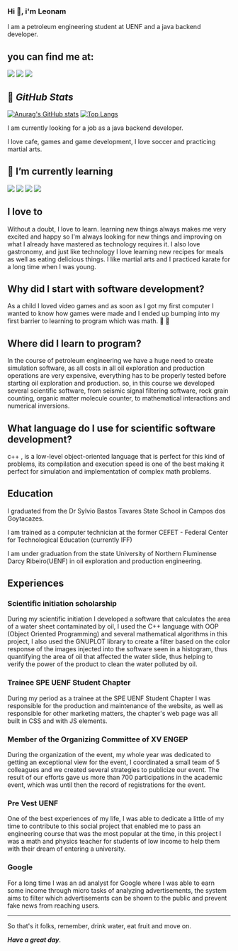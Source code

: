 ### Hi 👋, i'm Leonam

I am a petroleum engineering student at UENF and a java backend developer.

## you can find me at:

[<img src = "https://img.shields.io/badge/Leonam_Braga-%230077B5.svg?style=for-the-badge&logo=linkedin&logoColor=white" />](https://www.linkedin.com/in/leonam-braga-82856074/) [<img src="https://img.shields.io/badge/@BragaLeonam-E4405F?style=for-the-badge&logo=instagram&logoColor=white" />](https://www.instagram.com/braga_leonam/) [<img src ="https://img.shields.io/badge/leonamb77@gmail.com-D14836.svg?style=for-the-badge&logo=gmail&logoColor=white" />]()

## :bearded_person: ***GitHub Stats***

[![Anurag's GitHub stats](https://github-readme-stats.vercel.app/api?username=LeonamBr&show_icons=true&theme=dark)](https://github.com/LeonamBr/github-readme-stats) [![Top Langs](https://github-readme-stats.vercel.app/api/top-langs/?username=LeonamBr&layout=compact&theme=dark)](https://github.com/LeonamBr/github-readme-stats)

I am currently looking for a job as a java backend developer.

I love cafe, games and game development, I love soccer and practicing martial arts.

## 🌱 I’m currently learning

<img src="https://img.shields.io/badge/microsoft%20azure-0089D6?style=for-the-badge&logo=microsoft-azure&logoColor=white" /> <img src="https://img.shields.io/badge/Junit5-25A162?style=for-the-badge&logo=junit5&logoColor=white" /> <img src="https://img.shields.io/badge/MySQL-005C84?style=for-the-badge&logo=mysql&logoColor=white" /> <img src="https://img.shields.io/badge/Spring-6DB33F?style=for-the-badge&logo=spring&logoColor=white" />

## I love to

Without a doubt, I love to learn. learning new things always makes me very excited and happy so I'm always looking for new things and improving on what I already have mastered as technology requires it.
I also love gastronomy, and just like technology I love learning new recipes for meals as well as eating delicious things.
I like martial arts and I practiced karate for a long time when I was young.

## Why did I start with software development?

As a child I loved video games and as soon as I got my first computer I wanted to know how games were made and I ended up bumping into my first barrier to learning to program which was math. :rofl: :zany_face:

## Where did I learn to program?

In the course of petroleum engineering we have a huge need to create simulation software, as all costs in all oil exploration and production operations are very expensive, everything has to be properly tested before starting oil exploration and production. so, in this course we developed several scientific software, from seismic signal filtering software, rock grain counting, organic matter molecule counter, to mathematical interactions and numerical inversions.

## What language do I use for scientific software development?

c++ , is a low-level object-oriented language that is perfect for this kind of problems, its compilation and execution speed is one of the best making it perfect for simulation and implementation of complex math problems.

## Education

I graduated from the Dr Sylvio Bastos Tavares State School in Campos dos Goytacazes.

I am trained as a computer technician at the former CEFET - Federal Center for Technological Education (currently IFF)

I am under graduation from the state University of Northern Fluminense Darcy Ribeiro(UENF) in oil exploration and production engineering.

## Experiences

### Scientific initiation scholarship

During my scientific initiation I developed a software that calculates the area of a water sheet contaminated by oil, I used the C++ language with OOP (Object Oriented Programming) and several mathematical algorithms in this project, I also used the GNUPLOT library to create a filter based on the color response of the images injected into the software seen in a histogram, thus quantifying the area of oil that affected the water slide, thus helping to verify the power of the product to clean the water polluted by oil.

### Trainee SPE UENF Student Chapter

During my period as a trainee at the SPE UENF Student Chapter I was responsible for the production and maintenance of the website, as well as responsible for other marketing matters, the chapter's web page was all built in CSS and with JS elements.

### Member of the Organizing Committee of XV ENGEP

During the organization of the event, my whole year was dedicated to getting an exceptional view for the event, I coordinated a small team of 5 colleagues and we created several strategies to publicize our event. The result of our efforts gave us more than 700 participations in the academic event, which was until then the record of registrations for the event.

### Pre Vest UENF

One of the best experiences of my life, I was able to dedicate a little of my time to contribute to this social project that enabled me to pass an engineering course that was the most popular at the time, in this project I was a math and physics teacher for students of low income to help them with their dream of entering a university.

### Google

For a long time I was an ad analyst for Google where I was able to earn some income through micro tasks of analyzing advertisements, the system aims to filter which advertisements can be shown to the public and prevent fake news from reaching users.

______________________________________________________________________________________________________________________________________________________________________

So that's it folks, remember, drink water, eat fruit and move on.

***Have a great day***.

